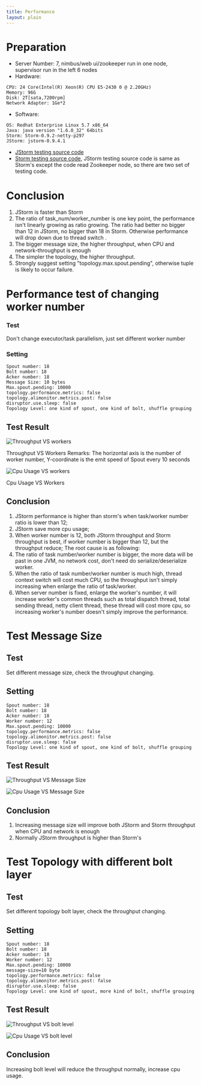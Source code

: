 ```yaml
---
title: Performance
layout: plain
---
```

# Preparation
* Server Number: 7,  nimbus/web ui/zookeeper run in one node,  supervisor run in the left 6 nodes
* Hardware: 
```
CPU: 24 Core(Intel(R) Xeon(R) CPU E5-2430 0 @ 2.20GHz)
Memory: 96G
Disk: 2T[sata,7200rpm]
Network Adapter: 1Ge*2
```
* Software:
```
OS: Redhat Enterprise Linux 5.7 x86_64 
Java: java version "1.6.0_32" 64bits
Storm: Storm-0.9.2-netty-p297
JStorm: jstorm-0.9.4.1 
```
* [JStorm testing source code](https://github.com/hustfxj/jstorm_test)
* [Storm testing source code](https://github.com/hustfxj/storm_test), JStorm testing source code is same as Storm's except the code read Zookeeper node, so there are two set of testing code. 

# Conclusion
1.  JStorm is faster than Storm
2. The ratio of task_num/worker_number is one key point, the performance isn't linearly growing as ratio growing. The ratio had better no bigger than 12 in JStorm, no bigger than 18 in Storm. Otherwise performance will drop down due to thread switch .
3. The bigger message size, the higher throughput, when CPU and network-throughput is enough
4. The simpler the topology, the higher throughput. 
5. Strongly suggest setting "topology.max.spout.pending", otherwise tuple is likely to occur failure.


# Performance test of changing worker number

### Test ###
Don't change executor/task parallelism, just set different worker number

### Setting ###
```
Spout number: 18
Bolt number: 18
Acker number: 18
Message Size: 10 bytes
Max.spout.pending: 10000
topology.performance.metrics: false
topology.alimonitor.metrics.post: false
disruptor.use.sleep: false
Topology Level: one kind of spout, one kind of bolt, shuffle grouping
```

## Test Result ##
![Throughput VS workers]({{site.baseurl}}/img/performance/throughput_workers.JPG)

Throughput VS Workers Remarks: The horizontal axis is the number of worker number, Y-coordinate is the emit speed of Spout every 10 seconds


![Cpu Usage VS workers]({{site.baseurl}}/img/performance/cpu_usage_workers.JPG)

Cpu Usage VS Workers

## Conclusion

1. JStorm performance is higher than storm's when task/worker number ratio is lower than 12;
2. JStorm save more cpu usage;
3. When worker number is 12, both JStorm throughput and Storm throughput is best, if worker number is bigger than 12, but the throughput reduce;
The root cause is as following:
1. The ratio of task number/worker number is bigger, the more data will be past in one JVM, no network cost, don't need do serialize/deserialize worker.
2. When the ratio of task number/worker number is much high, thread context switch will cost much CPU, so the throughput isn't simply increasing when enlarge the ratio of task/worker.
3. When server number is fixed, enlarge the worker's number, it will increase worker's common threads such as total dispatch thread, total sending thread, netty client thread, these thread will cost more cpu, so increasing worker's number doesn't simply improve the performance.


# Test Message Size 

## Test ##
Set different message size, check the throughput changing.

## Setting ##
```
Spout number: 18
Bolt number: 18
Acker number: 18
Worker number: 12
Max.spout.pending: 10000
topology.performance.metrics: false
topology.alimonitor.metrics.post: false
disruptor.use.sleep: false
Topology Level: one kind of spout, one kind of bolt, shuffle grouping
```

## Test Result
 
![Throughput VS Message Size]({{site.baseurl}}/img/performance/throughput_msg_size.JPG)


![Cpu Usage VS Message Size]({{site.baseurl}}/img/performance/cpu_usage_msg_size.JPG)

## Conclusion
1. Increasing message size will improve both JStorm and Storm throughput when CPU and network is enough
2. Normally JStorm throughput is higher than Storm's


# Test Topology with different bolt layer

## Test ##
Set different topology bolt layer, check the throughput changing.

## Setting ##
```
Spout number: 18
Bolt number: 18
Acker number: 18
Worker number: 12
Max.spout.pending: 10000
message-size=10 byte
topology.performance.metrics: false
topology.alimonitor.metrics.post: false
disruptor.use.sleep: false
Topology Level: one kind of spout, more kind of bolt, shuffle grouping
```

## Test Result ##
 
![Throughput VS bolt level]({{site.baseurl}}/img/performance/throughput_bolt_level.JPG)


![Cpu Usage VS bolt level]({{site.baseurl}}/img/performance/cpu_usage_msg_size.JPG)

## Conclusion ##
Increasing bolt level will reduce the throughput normally, increase cpu usage.